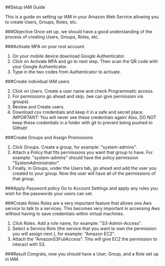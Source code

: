 ##Setup IAM Guide

This is a guide on setting up IAM in your Amazon Web Service allowing you to create Users, Groups, Roles, etc.

###Objective
Once set up, we should have a good understanding of the process of creating Users, Groups, Roles, etc.

###Activate MFA on your root account.
1. On your mobile device download Google Authenticator. 
2. Click on Activate MFA and go to next step. Then scan the QR code with your Google Authenticator.
3. Type in the two codes from Authenticator to activate.

###Create individual IAM users
1. Click on Users. Create a user name and check Programmatic access.
2. For permissions go ahead and skip. (we can give permission via groups).
3. Review and Create users. 
4. Download csv credentials and keep it in a safe and secret place.
*IMPORTANT:* You will never see these credentials again! Also, DO NOT keep these credentials in a folder with git to prevent being pushed to Github!

###Create Groups and Assign Premissions
1. Click Groups. Create a group, for example: "system-admins". 
2. Attach a Policy that fits permissions you want that group to have. For example: "system-admins" should have the policy permission "SystemAdministrator".
3. Finally, in Groups, under the Users tab, go ahead and add the user you created to your group. Now the user will have all of the permissions of that group.

###Apply Password policy
Go to Account Settings and apply any rules you wish for the passwords your users can set.

###Create Roles
Roles are a very important feature that allows one Aws service to talk to a services. This becomes very important in accessing Aws without having to save credentials within virtual machines.

1. Click Roles. Add a role name, for example: "S3-Admin-Access".
2. Select a Service Role (the service that you want to own the permission you will assign next.), for example: "Amazon EC2".
3. Attach the "AmazonS3FullAccess". This will give EC2 the permission to interact with S3.


###Result
Congrats, now you should have a User, Group, and a Role set up in IAM. 



